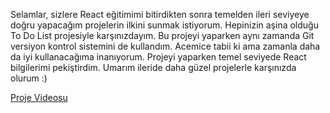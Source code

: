 Selamlar, sizlere React eğitimimi bitirdikten sonra temelden ileri seviyeye doğru yapacağım projelerin ilkini sunmak istiyorum. Hepinizin aşina olduğu To Do List projesiyle karşınızdayım. Bu projeyi yaparken aynı zamanda Git versiyon kontrol sistemini de kullandım. Acemice tabii ki ama zamanla daha da iyi kullanacağıma inanıyorum. Projeyi yaparken temel seviyede React bilgilerimi pekiştirdim. Umarım ileride daha güzel projelerle karşınızda olurum :)

[Proje Videosu](https://youtu.be/NARe8w7hoXM)
